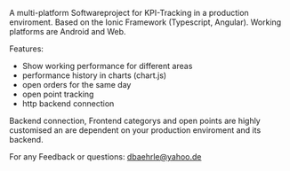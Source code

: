A multi-platform Softwareproject for KPI-Tracking in a production enviroment.
Based on the Ionic Framework (Typescript, Angular).
Working platforms are Android and Web.

Features:
- Show working performance for different areas
- performance history in charts (chart.js)
- open orders for the same day
- open point tracking
- http backend connection

Backend connection, Frontend categorys and open points are highly customised an are dependent on your production enviroment and its backend.

For any Feedback or questions:
dbaehrle@yahoo.de
